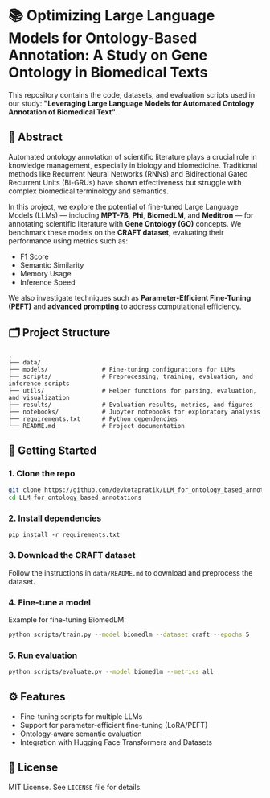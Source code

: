 # 📚 Optimizing Large Language Models for Ontology-Based Annotation: A Study on Gene Ontology in Biomedical Texts

This repository contains the code, datasets, and evaluation scripts used in our study: **"Leveraging Large Language Models for Automated Ontology Annotation of Biomedical Text"**.

## 🧠 Abstract

Automated ontology annotation of scientific literature plays a crucial role in knowledge management, especially in biology and biomedicine. Traditional methods like Recurrent Neural Networks (RNNs) and Bidirectional Gated Recurrent Units (Bi-GRUs) have shown effectiveness but struggle with complex biomedical terminology and semantics.

In this project, we explore the potential of fine-tuned Large Language Models (LLMs) — including **MPT-7B**, **Phi**, **BiomedLM**, and **Meditron** — for annotating scientific literature with **Gene Ontology (GO)** concepts. We benchmark these models on the **CRAFT dataset**, evaluating their performance using metrics such as:

- F1 Score  
- Semantic Similarity  
- Memory Usage  
- Inference Speed  

We also investigate techniques such as **Parameter-Efficient Fine-Tuning (PEFT)** and **advanced prompting** to address computational efficiency.


## 🗂️ Project Structure
```
.
├── data/
├── models/               # Fine-tuning configurations for LLMs
├── scripts/              # Preprocessing, training, evaluation, and inference scripts
├── utils/                # Helper functions for parsing, evaluation, and visualization
├── results/              # Evaluation results, metrics, and figures
├── notebooks/            # Jupyter notebooks for exploratory analysis
├── requirements.txt      # Python dependencies
└── README.md             # Project documentation
```

## 🚀 Getting Started

### 1. Clone the repo
```bash
git clone https://github.com/devkotapratik/LLM_for_ontology_based_annotations.git
cd LLM_for_ontology_based_annotations
```

### 2. Install dependencies
```
pip install -r requirements.txt
```

### 3. Download the CRAFT dataset
Follow the instructions in ```data/README.md``` to download and preprocess the dataset.

### 4. Fine-tune a model
Example for fine-tuning BiomedLM:

```bash
python scripts/train.py --model biomedlm --dataset craft --epochs 5
```

### 5. Run evaluation
```bash
python scripts/evaluate.py --model biomedlm --metrics all
```

## ⚙️ Features

* Fine-tuning scripts for multiple LLMs
* Support for parameter-efficient fine-tuning (LoRA/PEFT)
* Ontology-aware semantic evaluation
* Integration with Hugging Face Transformers and Datasets

## 📄 License
MIT License. See ```LICENSE``` file for details.